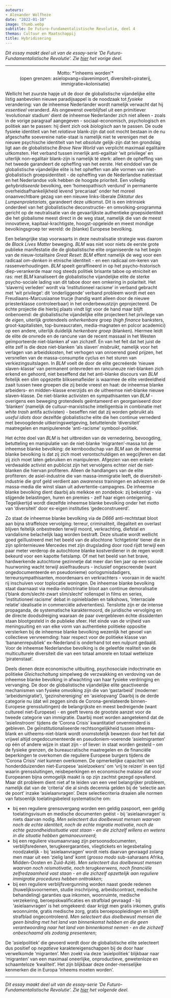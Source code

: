 ```yaml
---
auteurs:
- Alexander Wolfheze
date: "2022-01-10"
image: thumb.webp
subtitle: De Futuro-Fundamentalistische Revolutie, deel 4
themas: Cultuur en Maatschappij
title: Hybridisering
---
```



_Dit essay maakt deel uit van de essay-serie 'De Futuro-Fundamentalistische Revolutie'. Zie [hier](https://reactionair.nl/artikelen/domesticering/) het vorige deel._

---

<p style="text-align: center;">
Motto: *‘inheems worden’*<br />
(open grenzen: asielopvang=slavenimport, diversiteit=piraterij, immigratie=kolonisatie)
</p>

Wellicht het zuurste hapje uit de door de globalistische vijandelijke elite listig aanbevolen nieuwe paradijsappel is de noodzaak tot _fysieke_ verandering: van de inheemse Nederlander wordt namelijk verwacht dat hij _essentieel_ veranderd. Als ongewenst overblijfsel uit een primitiever ‘evolutionair stadium’ dient de inheemse Nederlander zich niet alleen - zoals in de vorige paragraaf aangegeven - sociaal-economisch, psychologisch en politiek aan te passen: hij dient zich ook _biologisch_ aan te passen. De oude fysieke identiteit van het _relatieve_ blank-zijn dat ooit mocht bestaan in de nu afgeschafte soevereine natie-staat is namelijk niet te verenigen met de nieuwe psychische identiteit van het _absolute_ gelijk-zijn dat ten grondslag ligt aan de globalistische _Brave New World_ van verplicht maximaal egalitaire uitkomsten. Het verband tussen innerlijk anti-egalitair ‘wit privilege’ en uiterlijk non-egalitair blank-zijn is namelijk té sterk: alleen de opheffing van het tweede garandeert de opheffing van het eerste. Het einddoel van de globalistische vijandelijke elite is het opheffen van alle vormen van niet-globalistisch groepsidentiteit - de opheffing van de Nederlandse natiestaat en het Nederlandse volk hebben de hoogste prioriteit. Een volledig _gehybridiseerde_ bevolking, een ‘homeopathisch verdund’ in permanente overheidsafhankelijkheid levend ‘precariaat’ onder het moreel onaanvechtbare gezag van een nieuwe links-liberale _Diktatur des Lumpenproletariats_, garandeert deze uitkomst. Dit is een intrinsiek onderdeel van het globalistische deconstructie- en omvolking-programma gericht op de neutralisatie van de gevaarlijkste authentieke groepsidentiteit die het globalisme meest direct in de weg staat, namelijk die van de meest innovatieve, kapitaal-krachtigste, hoogst-opgeleide en meest mondige bevolkingsgroep ter wereld: de (blanke) Europese bevolking. 


Een belangrijke stap voorwaarts in deze neutralisatie strategie was daarom de _Black Lives Matter_ beweging. _BLM_ was niet voor niets de eerste grote publieke manifestatie die de globalistische elite organiseerde na het begin van de nieuw-totalitaire _Great Reset_: _BLM_ effent namelijk de weg voor een radicaal _om-denken_ in etnische identiteit - en een radicaal om-keren van rassenverhoudingen. _BLM_ speelt geraffineerd in op het psycho-historisch diep-verankerde maar nog steeds politiek brisante taboe op etniciteit en ras: met _BLM_ kanaliseert de globalistische vijandelijke elite de sterke psycho-sociale lading van dit taboe door een omkering in polariteit. Het ‘slavernij verleden’ wordt via ‘institutioneel racisme’ in verband gebracht met ‘wit privilege’: dit ‘onderliggende’ verband probleem wordt met een  Freudiaans-Marcusiaanse trucje (handig want alleen door de nieuwe priesterklasse controleerbaar) in het onderbewustzijn geprojecteerd. De échte projectie die hierbij plaats vindt ligt voor de hand maar blijft onbenoemd: de globalistische vijandelijke elite projecteert het privilege van de _eigen_, uiterlijk grotendeels _onherkenbare_ groep (_high finance_ banksters, groot-kapitalisten, top-bureaucraten, media-magnaten en polcor academici) op een andere, uiterlijk duidelijk _herkenbare groep_ (blanken). Hiermee leidt de elite de onvrede en de rancune van de recent massaal in het Westen geïmporteerde niet-blanken af van zichzelf. En van het feit dat het juist de elite zelf is die deze niet-blanken ‘als slaven’ _misbruikt_, namelijk voor het verlagen van arbeidskosten, het verhogen van onroerend goed prijzen, het versnellen van de massa-consumptie cyclus en het sturen van verkiezingsuitslagen. In _BLM_ voelt de door de elite gecreëerde ‘nieuwe slaven-klasse’ van permanent ontevreden en rancuneuze niet-blanken zich erkend en gehoord, niet beseffend dat het anti-blanke discours van _BLM_ feitelijk een slim opgezette bliksemafleider is waarmee de elite verdeeldheid zaait tussen twee groepen die zij beide vreest en haat: de inheemse blanke arbeiders- en midden-klasse enerzijds en de uitheemse niet-blanke nieuwe slaven-klasse. De niet-blanke activisten en sympathisanten van _BLM_ - overigens een beweging grotendeels geëntameerd en georganiseerd door ‘blanken’ (namelijk de cultuur-marxistische intelligentsia in combinatie met _white trash_ antifa activisten) - beseffen niet dat zij worden gebruikt als _useful idiots_ door dezelfde globalistische elite die hen continue vernederd met bevoogdende uitkeringswetgeving, betuttelende ‘diversiteit’ maatregelen en manipulerende ‘anti-racisme’ symbool-politiek.

Het échte doel van _BLM_ is het uitbreiden van de vernedering, bevoogding, betutteling en manipulatie van de niet-blanke ‘migranten’-massa tot de inheemse blanke bevolking: de kernboodschap van _BLM_ aan de inheemse blanke bevolking is dat zij zich moet verontschuldigen en wegcijferen en dat zij zich moet laten gebruiken en manipuleren. Afgezien van een enkele verdwaalde activist en publicist zijn het vervolgens echter _niet_ de niet-blanken die hiervan profiteren. Alleen de handlangers van de elite profiteren: de asiel-industrie die van massa-immigratie leeft, de diversiteit-industrie die grof geld verdient aan _awareness_ trainingen en adviezen en de massa-media die winst slaan uit advertentie-campagnes. De inheemse blanke bevolking dient daarbij als melkkoe en zondebok: zij bekostigt - via stijgende belastingen, huren en premies - zelf haar eigen onteigening. Tegelijkertijd wordt diezelfde inheemse blanke bevolking onder het motto van ‘diversiteit’ door ex-eigen instituties ‘gedeconstrueerd’. 

Zo staat de inheemse blanke bevolking via de _D666_ anti-rechtstaat bloot aan bijna straffeloze vervolging: terreur, criminaliteit, illegaliteit en overlast blijven feitelijk onbestreden terwijl moord, verkrachting, diefstal en vandalisme belachelijk laag worden bestraft. Deze situatie wordt wellicht goed geïllustreerd met het beeld van de allochtone ‘lichtgetinte’ tiener die in zijn splinternieuwe Mercedes met zijn drugslading door rood rijdt terwijl een paar meter verderop de autochtone blanke kostverdiener in de regen wordt bekeurd voor een kapotte fietslamp. Of met het beeld van het brave, hardwerkende autochtone gezinnetje dat meer dan tien jaar op een sociale huurwoning wacht terwijl asielfraudeurs - inclusief ongescreende (want ongedocumenteerde en pseudonieme) oorlogsmisdadigers, terreursympathisanten, moordenaars en verkrachters - vooraan in de wacht rij inschuiven voor toplocatie woningen. De inheemse blanke bevolking staat daarnaast via media-indoctrinatie bloot aan continue demoralisatie (‘blank dom/slecht-zwart slim/slecht’ rollenspel in films en series, ‘institutioneel racisme’ debat in opiniebladen en talkshows, ‘interraciale relatie’ idealisatie in commerciële advertenties). Tenslotte zijn er de intense propaganda, de systematische karaktermoord, de juridische vervolging en de directe doodsdreiging waaraan de paar overgebleven échte dissidenten staan blootgesteld in de publieke sfeer. Het einde van de vrijheid van meningsuiting en van elke vorm van authentieke politieke oppositie versterken bij de inheemse blanke bevolking wezenlijk het gevoel van collectieve vervreemding: haar respect voor de politieke klasse van ‘bananenrepubliek’ ex-Nederland is onderhand tot een nulpunt gedaald. Voor de inheemse Nederlandse bevolking is de geleefde realiteit van de multiculturele diversiteit die van een totaal amorele en totaal wetteloze ‘piratenstaat’. 

Deels dienen deze economische uitbuiting, psychosociale indoctrinatie en politieke _Gleichschaltung_ simpelweg de verzwakking en verdoving van de inheemse blanke bevolking in afwachting van haar fysieke verdringing en vervanging. De door de globalistische vijandelijke elite geactiveerde mechanismen van fysieke omvolking zijn die van ‘gastarbeid’ (moderner: ‘arbeidsmigratie’), ‘gezinshereniging’ en ‘asielopvang’ Daarbij is de derde categorie nu (dat wil zeggen sinds de Corona-gerelateerde binnen-Europese grenssluitingen) de belangrijkste en meest bedreigende (want cultureel niet-Europese) - en geeft tevens de grootste aanzet voor de tweede categorie van immigratie. Daarbij moet worden aangetekend dat de ‘asielinstroom’ tijdens de ‘Corona Crisis’ kwantitatief onverminderd is gebleven. De geïnstitutionaliseerde rechtsongelijkheid tussen inheems-blank en uitheems-niet-blank wordt onomstotelijk bewezen door het feit dat vrijwel altijd ongedocumenteerde en pseudoniem-voerende ‘asielmigranten’ op één of andere wijze in staat zijn - of liever: in staat worden gesteld – om de fysieke grenzen, de bureaucratische maatregelen en de financiële beperkingen te overkomen die reguliere Europese burgers tijdens de ‘Corona Crisis’ _niet_ kunnen overkomen. De opmerkelijke capaciteit van honderdduizenden niet-Europese ‘asielzoekers’ om ‘vrij te reizen’ in een tijd waarin grenssluitingen, reisbeperkingen en economische malaise dat voor Europeanen bijna onmogelijk maakt is op zijn zachtst gezegd opvallend. Maar dit probleem dient niet af te leiden van een veel belangrijker probleem, namelijk dat van de ‘criteria’ die al sinds decennia gelden bij de ‘selectie aan de poort’ inzake ‘asielaanvragen’. Deze selectiecriteria draaien alle normen van fatsoenlijk toelatingsbeleid systematische om: 

* bij een reguliere grensovergang worden een geldig paspoort, een geldig toelatingsvisum en medische documenten geëist - bij ‘asielaanvragen’ is niets daarvan nodig. _Men selecteert dus doelbewust mensen waarvan noch de echte identiteit, noch de echte migratie motivatie, noch de echte gezondheidssituatie vast staan - en die zichzelf willens en wetens in die situatie hebben gemanoeuvreerd_;
* bij een reguliere visumaanvraag zijn persoonsdocumenten, verblijfsredenen, terugkeergaranties, vliegtickets en legesbetaling noodzakelijk - bij ‘asielaanvragen’ wordt niets daarvan gevraagd zolang men maar uit een ‘zielig land’ komt (_grosso modo_ sub-saharaans Afrika, Midden-Oosten en Zuid-Azië). _Men selecteert dus doelbewust mensen waarvan noch reismotivatie, noch terugkeerwens, noch financiële zelfredzaamheid vast staan - en die zichzelf opzettelijk aan reguliere immigratie procedures hebben onttrokken_;
* bij een reguliere verblijfsvergunning worden naast goede redenen (huwelijksvoornemen, studie inschrijving, arbeidscontract, medische behandeling) garanties qua inkomen, woonruimte, medische verzekering, beroepskwalificaties en strafblad gevraagd - bij ‘asielaanvragen’ is het omgekeerd: daar krijgt men gratis inkomen, gratis woonruimte, gratis medische zorg, gratis beroepsopleidingen en blijft strafblad ongecontroleerd. _Men selecteert dus doelbewust mensen die geen binding met het land van binnenkomst hebben en die geen verantwoording naar het land van binnenkomst nemen - en die zichzelf onbeschaamd als zodanig presenteren_;

De ‘asielpolitiek’ die gevoerd wordt door de globalistische elite selecteert dus positief op _negatieve_ karaktereigenschappen bij de door haar verwelkomde ‘migranten’. Men zoekt via deze ‘asielpolitiek’ blijkbaar naar ‘migranten’ van een maximaal oneerlijke, onproductieve, gewetenloze en schaamteloze ‘kwaliteit’. Het zijn blijkbaar deze onder-menselijke kenmerken die in Europa ‘inheems moeten worden’.


---

_Dit essay maakt deel uit van de essay-serie 'De Futuro-Fundamentalistische Revolutie'. Zie [hier](https://reactionair.nl/artikelen/verelendungstheorie/) het volgende deel._
